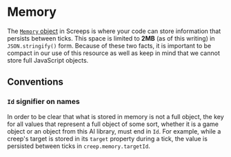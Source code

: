 # Memory

The [`Memory` object](https://docs.screeps.com/global-objects.html#Memory-object) in Screeps is where your code can store information that persists between ticks. This space is limited to **2MB** (as of this writing) in `JSON.stringify()` form. Because of these two facts, it is important to be compact in our use of this resource as well as keep in mind that we cannot store full JavaScript objects.

## Conventions

### `Id` signifier on names

In order to be clear that what is stored in memory is not a full object, the key for all values that represent a full object of some sort, whether it is a game object or an object from this AI library, must end in `Id`. For example, while a creep's target is stored in its `target` property during a tick, the value is persisted between ticks in `creep.memory.targetId`.
